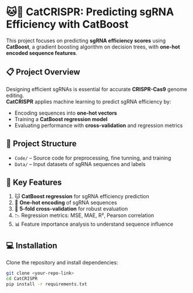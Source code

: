 # 🐱🧬 CatCRISPR: Predicting sgRNA Efficiency with CatBoost  

This project focuses on predicting **sgRNA efficiency scores** using **CatBoost**, a gradient boosting algorithm on decision trees, with **one-hot encoded sequence features**.  

## 📋 Project Overview  

Designing efficient sgRNAs is essential for accurate **CRISPR-Cas9** genome editing.  
**CatCRISPR** applies machine learning to predict sgRNA efficiency by:  

- Encoding sequences into **one-hot vectors**  
- Training a **CatBoost regression model**  
- Evaluating performance with **cross-validation** and regression metrics  

## 📁 Project Structure  

- `Code/` – Source code for preprocessing, fine tunning, and training  
- `Data/` – Input datasets of sgRNA sequences and labels  
 

## 🚀 Key Features  

1. 🐱 **CatBoost regression** for sgRNA efficiency prediction  
2. 🔡 **One-hot encoding** of sgRNA sequences  
3. 🔄 **5-fold cross-validation** for robust evaluation  
4. 📉 Regression metrics: MSE, MAE, R², Pearson correlation  
5. 📊 Feature importance analysis to understand sequence influence  

## 💻 Installation  

Clone the repository and install dependencies:  

```bash
git clone <your-repo-link>
cd CatCRISPR
pip install -r requirements.txt
